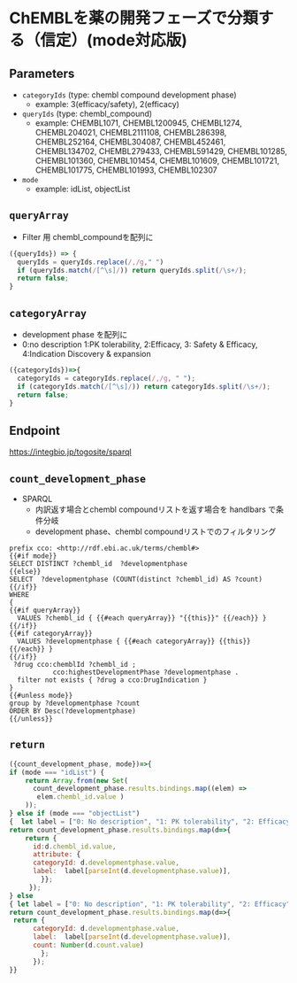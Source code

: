 # ChEMBLを薬の開発フェーズで分類する（信定）(mode対応版)

## Parameters

* `categoryIds` (type: chembl compound development phase)
  * example: 3(efficacy/safety), 2(efficacy)
* `queryIds` (type: chembl_compound)
  * example: CHEMBL1071, CHEMBL1200945, CHEMBL1274, CHEMBL204021, CHEMBL2111108, CHEMBL286398, CHEMBL252164, CHEMBL304087, CHEMBL452461, CHEMBL134702, CHEMBL279433, CHEMBL591429, CHEMBL101285, CHEMBL101360, CHEMBL101454, CHEMBL101609, CHEMBL101721, CHEMBL101775, CHEMBL101993, CHEMBL102307
* `mode`
  * example: idList, objectList

## `queryArray`
- Filter 用 chembl_compoundを配列に
```javascript
({queryIds}) => {
  queryIds = queryIds.replace(/,/g," ")
  if (queryIds.match(/[^\s]/)) return queryIds.split(/\s+/);
  return false;
}
```

## `categoryArray`
- development phase を配列に
- 0:no description  1:PK tolerability, 2:Efficacy, 3: Safety & Efficacy, 4:Indication Discovery & expansion
```javascript
({categoryIds})=>{
  categoryIds = categoryIds.replace(/,/g, " ");
  if (categoryIds.match(/[^\s]/)) return categoryIds.split(/\s+/);
  return false;
}
```

## Endpoint

https://integbio.jp/togosite/sparql

## `count_development_phase`
- SPARQL
  - 内訳返す場合とchembl compoundリストを返す場合を handlbars で条件分岐
  - development phase、chembl compoundリストでのフィルタリング

```sparql
prefix cco: <http://rdf.ebi.ac.uk/terms/chembl#>
{{#if mode}}
SELECT DISTINCT ?chembl_id  ?developmentphase
{{else}}
SELECT  ?developmentphase (COUNT(distinct ?chembl_id) AS ?count)
{{/if}}
WHERE 
{
{{#if queryArray}}
  VALUES ?chembl_id { {{#each queryArray}} "{{this}}" {{/each}} }
{{/if}}
{{#if categoryArray}}
  VALUES ?developmentphase { {{#each categoryArray}} {{this}} {{/each}} }
{{/if}}
 ?drug cco:chemblId ?chembl_id ;
           cco:highestDevelopmentPhase ?developmentphase .
  filter not exists { ?drug a cco:DrugIndication }
}
{{#unless mode}}
group by ?developmentphase ?count
ORDER BY Desc(?developmentphase)
{{/unless}}
```

## `return`

```javascript
({count_development_phase, mode})=>{
if (mode === "idList") { 
    return Array.from(new Set(
      count_development_phase.results.bindings.map((elem) =>
       elem.chembl_id.value )                         
    ));
} else if (mode === "objectList") 
{  let label = ["0: No description", "1: PK tolerability", "2: Efficacy", "3: Safety & Efficacy", "4: Indication Discovery & expansion"];
return count_development_phase.results.bindings.map(d=>{ 
    return {
      id:d.chembl_id.value,
      attribute: {
      categoryId: d.developmentphase.value,
      label:  label[parseInt(d.developmentphase.value)],
        }};
     });	
} else 
{ let label = ["0: No description", "1: PK tolerability", "2: Efficacy", "3: Safety & Efficacy", "4: Indication Discovery & expansion"];
return count_development_phase.results.bindings.map(d=>{ 
 return {
      categoryId: d.developmentphase.value,
      label:  label[parseInt(d.developmentphase.value)],
      count: Number(d.count.value)
        };
      });
}}
```